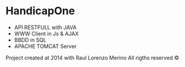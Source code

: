 # HandicapOne

- API RESTFULL with JAVA
- WWW Client in Js & AJAX
- BBDD in SQL
- APACHE TOMCAT Server

Project created at 2014 with Raul Lorenzo Merino
All rigths reserved ©
